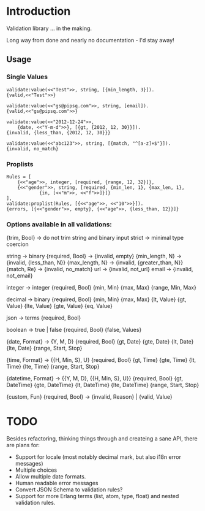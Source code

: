 # Introduction

Validation library ... in the making.

Long way from done and nearly no documentation - I'd stay away!

## Usage

### Single Values

    validate:value(<<"Test">>, string, [{min_length, 3}]).
    {valid,<<"Test">>}

    validate:value(<<"gs@pipsq.com">>, string, [email]).
    {valid,<<"gs@pipsq.com">>}

    validate:value(<<"2012-12-24">>,
        {date, <<"Y-m-d">>}, [{gt, {2012, 12, 30}}]).
    {invalid, {less_than, {2012, 12, 30}}}

    validate:value(<<"abc123">>, string, [{match, "^[a-z]+$"}]).
    {invalid, no_match}

### Proplists
    Rules = [
        {<<"age">>, integer, [required, {range, 12, 32}]},
        {<<"gender">>, string, [required, {min_len, 1}, {max_len, 1},
                {in, [<<"m">>, <<"f">>]}]}
    ],
    validate:proplist(Rules, [{<<"age">>, <<"10">>}]).
    {errors, [{<<"gender">>, empty}, {<<"age">>, {less_than, 12}}]}

### Options available in all validations:

{trim, Bool} -> do not trim string and binary input
strict -> minimal type coercion

string -> binary
    {required, Bool} -> {invalid, empty}
    {min_length, N} -> {invalid, {less_than, N}}
    {max_length, N} -> {invalid, {greater_than, N}}
    {match, Re} -> {invalid, no_match}
    url -> {invalid, not_url}
    email -> {invalid, not_email}

integer -> integer
    {required, Bool}
    {min, Min}
    {max, Max}
    {range, Min, Max}

decimal -> binary
    {required, Bool}
    {min, Min}
    {max, Max}
    {lt, Value}
    {gt, Value}
    {lte, Value}
    {gte, Value}
    {eq, Value}

json -> terms
    {required, Bool}

boolean -> true | false
    {required, Bool}
    {false, Values}

{date, Format} -> {Y, M, D}
    {required, Bool}
    {gt, Date}
    {gte, Date}
    {lt, Date}
    {lte, Date}
    {range, Start, Stop}

{time, Format} -> {{H, Min, S}, U}
    {required, Bool}
    {gt, Time}
    {gte, Time}
    {lt, Time}
    {lte, Time}
    {range, Start, Stop}

{datetime, Format} -> {{Y, M, D}, {{H, Min, S}, U}}
    {required, Bool}
    {gt, DateTime}
    {gte, DateTime}
    {lt, DateTime}
    {lte, DateTime}
    {range, Start, Stop}

{custom, Fun}
    {required, Bool} -> {invalid, Reason} | {valid, Value}

TODO
====

Besides refactoring, thinking things through and createing a sane API, there
are plans for:

* Support for locale (most notably decimal mark, but also i18n error messages)
* Multiple choices
* Allow multiple date formats.
* Human readable error messages
* Convert JSON Schema to validation rules?
* Support for more Erlang terms (list, atom, type, float) and nested
  validation rules.
